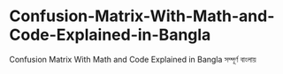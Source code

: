 # Confusion-Matrix-With-Math-and-Code-Explained-in-Bangla
Confusion Matrix With Math and Code  Explained in Bangla  সম্পূর্ণ বাংলায়

